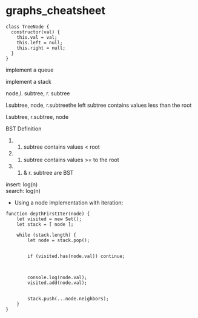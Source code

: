 graphs\_cheatsheet
==================

    class TreeNode {
      constructor(val) {
        this.val = val;
        this.left = null;
        this.right = null;
      }
    }

implement a queue

implement a stack

node,l. subtree, r. subtree

l.subtree, node, r.subtreethe left subtree contains values less than the root

l.subtree, r.subtree, node

BST Definition

1.  1.  subtree contains values &lt; root

2.  1.  subtree contains values &gt;= to the root

3.  1.  & r. subtree are BST

insert: log(n)  
search: log(n)

-   Using a node implementation with iteration:

<!-- -->

    function depthFirstIter(node) {
        let visited = new Set();
        let stack = [ node ];

        while (stack.length) {
            let node = stack.pop();


            if (visited.has(node.val)) continue;



            console.log(node.val);
            visited.add(node.val);


            stack.push(...node.neighbors);
        }
    }
